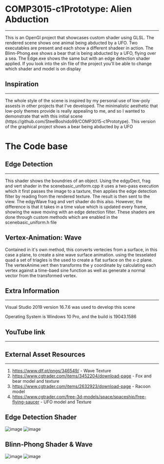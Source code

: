 # COMP3015-c1Prototype: Alien  Abduction
---
<p>This is an OpenGl project that showcases custom shader using GLSL. The rendered scene shows one animal being abducted by a UFO. Two executables are present and each show a different shadeer in action. The Blinn-Phong.exe shows a bear that is being abducted by a UFO, flying over a sea. The Edge.exe shows the same but with an edge detection shader applied. If you look into the sln file of the project you'll be able to change which shader and model is on display</p>

## Inspiration
---
<p> The whole style of the scene is inspired by my personal use of low-poly assests in other projects that I've developed. The minimalistic aesthetic that low-poly themes provide is really appealing to me, and so I wanted to demonstrate that with this initial scene (https://github.com/SteelBoshido99/COMP3015-c1Prototype). This version of the graphical project shows a bear being abducted by a UFO</p> 

# The Code base
## Edge Detection
---
<p> This shader shows the boundries of an object. Using the edgyDect, frag and vert shader in the scenebasic_uniform.cpp it uses a two-pass execution which it first passes the image to a taxture, then applies the edge detection filter by reading from the rendered texture. The result is then sent to the view. The edgyWave frag and vert shader do this also. However, the difference is that it takes in a time value which is updated every frame, showing the wave moving with an edge detection filter. These shaders are done through custom methods which are enabled in the scenebasic_uniform.h file</p>

## Vertex-Animation: Wave
<p>Contained in it's own method, this converts vertecies from a surface, in this case a plane, to create a sine wave surface animation. using the tesselated quad a set of triagles is the used to create a flat surface on the x-z plane. The vertexAnime.vert then transforms the y coordinate by calculating each vertex against a time-baed sine function as well as generate a normal vector from the transformed vertex.</p>

## Extra Information
---
<p> Visual Studio 2019 version 16.7.6 was used to develop this scene </p> 
<p> Operating System is Windows 10 Pro, and the build is 19043.1586</p>

## YouTube link
---

 
## External Asset Resources
---
1. https://www.dlf.pt/pngs/346549/ - Wave Texture
3. https://www.cgtrader.com/items/3452204/download-page - Fox and bear model and texture
4. https://www.cgtrader.com/items/2632923/download-page - Racoon model
5. https://www.cgtrader.com/free-3d-models/space/spaceship/free-flying-saucer - UFO model and Texture

## Edge Detection Shader
![image](https://user-images.githubusercontent.com/55700855/169723197-f009d24b-398e-42f5-8c61-2ac8c15bd7b3.png)
![image](https://user-images.githubusercontent.com/55700855/169723214-23865090-8f9e-4e67-8d19-23bd779d8208.png)

## Blinn-Phong Shader & Wave
![image](https://user-images.githubusercontent.com/55700855/169723248-bce47698-8a7c-4638-ba45-c75fb006cc2b.png)
![image](https://user-images.githubusercontent.com/55700855/169723266-5918aedd-75da-4c49-9747-19759539ccf7.png)

